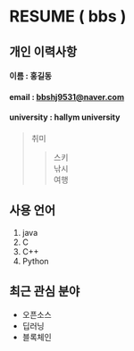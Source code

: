 # RESUME ( bbs )

## 개인 이력사항  

#### 이름 : 홍길동
#### email : bbshj9531@naver.com
#### university : hallym university

> 취미  
>> 스키  
>> 낚시  
>> 여행  

## 사용 언어
1. java
2. C
3. C++
4. Python

## 최근 관심 분야
* 오픈소스
* 딥러닝
* 블록체인

